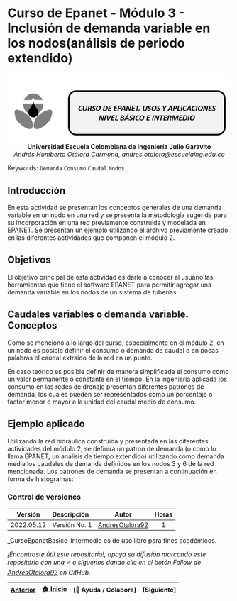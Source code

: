 # Curso de Epanet - Módulo 3 - Inclusión de demanda variable en los nodos(análisis de periodo extendido)

<div align="center">
  <img src="../../.icons/IconoEpanetV3.png" width="600px">
</div>

<div align="center">
<b> Universidad Escuela Colombiana de Ingeniería Julio Garavito</b>
<br><i>Andrés Humberto Otálora Carmona, andres.otalora@escuelaing.edu.co </i>
</div>

Keywords: `Demanda` `Consumo` `Caudal` `Nodos`

## Introducción

En esta actividad se presentan los conceptos generales de una demanda variable en un nodo en una red y se presenta la metodología sugerida para su incorporación en una red previamente construida y modelada en EPANET. Se presentan un ejemplo utilizando el archivo previamente creado en las diferentes actividades que componen el módulo 2.

## Objetivos

El objetivo principal de esta actividad es darle a conocer al usuario las herramientas que tiene el software EPANET para permitir agregar una demanda variable en los nodos de un sistema de tuberías.
 
## Caudales variables o demanda variable. Conceptos
Como se mencionó a lo largo del curso, especialmente en el módulo 2, en un nodo es posible definir el consumo o demanda de caudal o en pocas palabras el caudal extraído de la red en un punto.

En caso teórico es posible definir de manera simplificada el consumo como un valor permanente o constante en el tiempo. En la ingeniería aplicada los consumo en las redes de drenaje presentan diferentes patrones de demanda, los cuales pueden ser representados como un porcentaje o factor menor o mayor a la unidad del caudal medio de consumo. 

## Ejemplo aplicado

Utilizando la red hidráulica construida y presentada en las diferentes actividades del módulo 2, se definirá un patron de demanda (o como lo llama EPANET, un análisis de tiempo extendido) utilizando como demanda media los caudales de demanda definidos en los nodos 3 y 6 de la red mencionada. Los patrones de demanda se presentan a continuación en forma de histogramas:

### Control de versiones

| Versión    | Descripción   | Autor                                      | Horas |
|------------|:--------------|--------------------------------------------|:-----:|
| 2022.05.12 | Versión No. 1 | [AndresOtalora92](https://github.com/AndresOtalora92)  |   1   |


_CursoEpanetBasico-Intermedio es de uso libre para fines académicos.

_¡Encontraste útil este repositorio!, apoya su difusión marcando este repositorio con una ⭐ o síguenos dando clic en el botón Follow de [AndresOtalora92](https://github.com/AndresOtalora92?tab=repositories) en GitHub._


| [Anterior](../ModuloNo.2/AnalisisResultados.md) | [:house: Inicio](../../README.md) | [:beginner: Ayuda / Colabora] | [Siguiente] |
|--------------------------------------------------|-----------------------------------|--------------------------------------------------------------------------------------------------|---------------|
